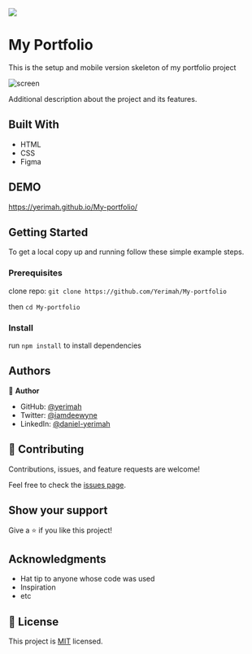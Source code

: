 ![](https://img.shields.io/badge/Microverse-blueviolet)

# My Portfolio

This is the setup and mobile version skeleton of my portfolio project

![screen](https://user-images.githubusercontent.com/71140133/143456812-e0592bd4-d582-46e5-99f5-4e4ff3e98255.PNG)


Additional description about the project and its features.

## Built With

- HTML 
- CSS
- Figma

## DEMO

https://yerimah.github.io/My-portfolio/

## Getting Started

To get a local copy up and running follow these simple example steps.

### Prerequisites

clone repo: `git clone https://github.com/Yerimah/My-portfolio`

then
`cd My-portfolio`

### Install

run `npm install` to install dependencies

## Authors

👤 **Author**

- GitHub: [@yerimah](https://github.com/yerimah)
- Twitter: [@iamdeewyne](https://twitter.com/iamdeewyne)
- LinkedIn: [@daniel-yerimah](https://www.linkedin.com/in/daniel-yerimah/)

## 🤝 Contributing

Contributions, issues, and feature requests are welcome!

Feel free to check the [issues page](../../issues/).

## Show your support

Give a ⭐️ if you like this project!

## Acknowledgments

- Hat tip to anyone whose code was used
- Inspiration
- etc

## 📝 License

This project is [MIT](./MIT.md) licensed.
